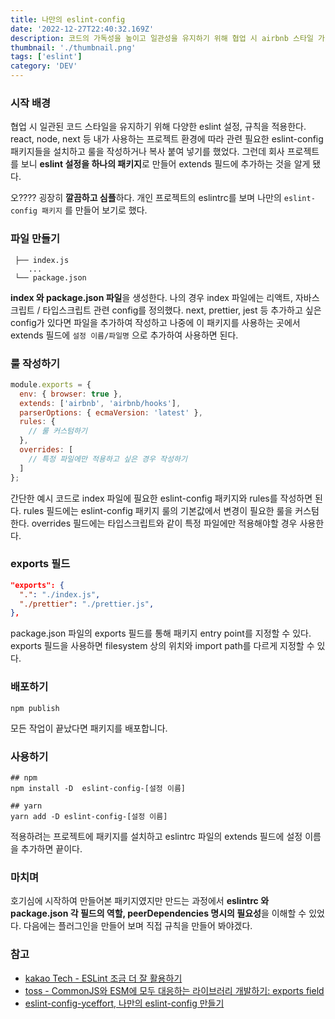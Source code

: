 ```yaml
---
title: 나만의 eslint-config
date: '2022-12-27T22:40:32.169Z'
description: 코드의 가독성을 높이고 일관성을 유지하기 위해 협업 시 airbnb 스타일 가이드 라인과 같은 룰을 사용한다.
thumbnail: './thumbnail.png'
tags: ['eslint']
category: 'DEV'
---
```

### 시작 배경

협업 시 일관된 코드 스타일을 유지하기 위해 다양한 eslint 설정, 규칙을 적용한다.
react, node, next 등 내가 사용하는 프로젝트 환경에 따라 관련 필요한 eslint-config 패키지들을 설치하고
룰을 작성하거나 복사 붙여 넣기를 했었다. 그런데 회사 프로젝트를 보니 **eslint 설정을 하나의 패키지**로 만들어 extends 필드에
추가하는 것을 알게 됐다.

오???? 굉장히 **깔끔하고 심플**하다.
개인 프로젝트의 eslintrc를 보며 나만의 `eslint-config 패키지` 를 만들어 보기로 했다.

### 파일 만들기
```
 ├── index.js
    ... 
 └── package.json
```
**index 와 package.json 파일**을 생성한다. 나의 경우 index 파일에는 리액트, 자바스크립트 / 타입스크립트 관련 config를 
정의했다. next, prettier, jest 등 추가하고 싶은 config가 있다면 파일을 추가하여 작성하고 나중에 이 패키지를 사용하는 곳에서 extends 필드에 `설정 이름/파일명` 으로 추가하여 사용하면 된다.

### 룰 작성하기
```javascript
module.exports = {
  env: { browser: true },
  extends: ['airbnb', 'airbnb/hooks'],
  parserOptions: { ecmaVersion: 'latest' },
  rules: {
    // 룰 커스텀하기
  },
  overrides: [
    // 특정 파일에만 적용하고 싶은 경우 작성하기
  ]
};
```
간단한 예시 코드로 index 파일에 필요한 eslint-config 패키지와 rules를 작성하면 된다. rules 필드에는 eslint-config 패키지 룰의 기본값에서 변경이 필요한 룰을 커스텀한다. overrides 필드에는 타입스크립트와 같이 특정 파일에만 적용해야할 경우 사용한다.

### exports 필드
```JSON
"exports": {
  ".": "./index.js",
  "./prettier": "./prettier.js",
},
```
package.json 파일의 exports 필드를 통해 패키지 entry point를 지정할 수 있다. exports 필드을 사용하면 filesystem 상의 위치와 import path를 다르게 지정할 수 있다.

### 배포하기
```
npm publish
```
모든 작업이 끝났다면 패키지를 배포합니다.

### 사용하기
```
## npm
npm install -D  eslint-config-[설정 이름]

## yarn
yarn add -D eslint-config-[설정 이름]
```
적용하려는 프로젝트에 패키지를 설치하고 eslintrc 파일의 extends 필드에 설정 이름을 추가하면 끝이다.

### 마치며
호기심에 시작하여 만들어본 패키지였지만 만드는 과정에서 **eslintrc 와 package.json 각 필드의 역할, peerDependencies 명시의 필요성**을 
이해할 수 있었다. 다음에는 플러그인을 만들어 보며 직접 규칙을 만들어 봐야겠다.

### 참고
- [kakao Tech - ESLint 조금 더 잘 활용하기](https://tech.kakao.com/2019/12/05/make-better-use-of-eslint/)
- [toss - CommonJS와 ESM에 모두 대응하는 라이브러리 개발하기: exports field](https://toss.tech/article/commonjs-esm-exports-field)
- [eslint-config-yceffort, 나만의 eslint-config 만들기](https://yceffort.kr/2020/09/eslint-config-yceffort)